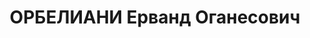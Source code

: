 ---
title: ОРБЕЛИАНИ Ерванд Оганесович
description: 'Род. в 1898, Иран, г. Тавриз, армянин, обр.: низшее, кандидат в члены
  ВКП(б). Проживал: Москва, Большой Сухаревский пер., д. 28, кв. 58. Зав. секретариатом
  в редакции журнала "Коминтерн".

  Арестован 09.09.1937. Обв.: шпионаж. Приговор: ВК ВС СССР, 04.11.1937 – ВМН. Расстрелян
  04.11.1937, г.Москва.

  Реабилитирован ВК ВС СССР 21.10.1958'
---